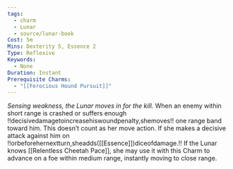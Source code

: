 ```yaml
---
tags:
  - charm
  - Lunar
  - source/lunar-book
Cost: 5m
Mins: Dexterity 5, Essence 2
Type: Reflexive
Keywords:
  - None
Duration: Instant
Prerequisite Charms:
  - "[[Ferocious Hound Pursuit]]"
---
```

*Sensing weakness, the Lunar moves in for the kill.*
When an enemy within short range is crashed or suffers enough !!decisivedamagetoincreasehiswoundpenalty,shemoves!! one range band toward him. This doesn’t count as her move action. If she makes a decisive attack against him on !!orbeforehernextturn,sheadds([[Essence]])diceofdamage.!! If the Lunar knows [[Relentless Cheetah Pace]], she may use it with this Charm to advance on a foe within medium range, instantly moving to close range.